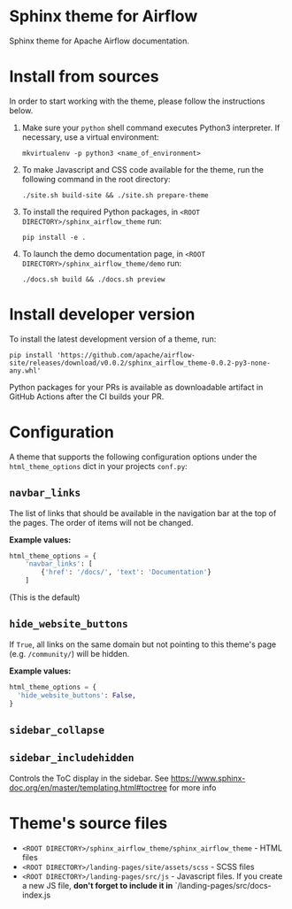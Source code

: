 <!--
 Licensed to the Apache Software Foundation (ASF) under one
 or more contributor license agreements.  See the NOTICE file
 distributed with this work for additional information
 regarding copyright ownership.  The ASF licenses this file
 to you under the Apache License, Version 2.0 (the
 "License"); you may not use this file except in compliance
 with the License.  You may obtain a copy of the License at

   http://www.apache.org/licenses/LICENSE-2.0

 Unless required by applicable law or agreed to in writing,
 software distributed under the License is distributed on an
 "AS IS" BASIS, WITHOUT WARRANTIES OR CONDITIONS OF ANY
 KIND, either express or implied.  See the License for the
 specific language governing permissions and limitations
 under the License.
-->

Sphinx theme for Airflow
========================

Sphinx theme for Apache Airflow documentation.

# Install from sources

In order to start working with the theme, please follow the instructions below.

1.  Make sure your `python` shell command executes Python3 interpreter. If necessary, use a virtual environment:
    ```
    mkvirtualenv -p python3 <name_of_environment>
    ```

2.  To make Javascript and CSS code available for the theme, run the following command in the root directory:
    ```
    ./site.sh build-site && ./site.sh prepare-theme
    ```

3.  To install the required Python packages, in `<ROOT DIRECTORY>/sphinx_airflow_theme` run:
    ```
    pip install -e .
    ```

4.  To launch the demo documentation page, in `<ROOT DIRECTORY>/sphinx_airflow_theme/demo` run:
    ```
    ./docs.sh build && ./docs.sh preview
    ```

# Install developer version

To install the latest development version of a theme, run:
```
pip install 'https://github.com/apache/airflow-site/releases/download/v0.0.2/sphinx_airflow_theme-0.0.2-py3-none-any.whl'
```
Python packages for your PRs is available as downloadable artifact in GitHub Actions after
the CI builds your PR.

# Configuration

A theme that supports the following configuration options under the `html_theme_options` dict in your projects `conf.py`:

## `navbar_links`

The list of links that should be available in the navigation bar at the top of the pages. The order of items will not be changed.

**Example values:**
```python
html_theme_options = {
    'navbar_links': [
        {'href': '/docs/', 'text': 'Documentation'}
    ]
```

(This is the default)

## `hide_website_buttons`

If ``True``, all links on the same domain but not pointing to this theme's page (e.g. `/community/`) will be hidden.

**Example values:**
```python
html_theme_options = {
  'hide_website_buttons': False,
}
```

## `sidebar_collapse`
## `sidebar_includehidden`

Controls the ToC display in the sidebar. See https://www.sphinx-doc.org/en/master/templating.html#toctree for more info

# Theme's source files

 - `<ROOT DIRECTORY>/sphinx_airflow_theme/sphinx_airflow_theme` - HTML files
 - `<ROOT DIRECTORY>/landing-pages/site/assets/scss` - SCSS files
 - `<ROOT DIRECTORY>/landing-pages/src/js` - Javascript files. If you create a new JS file, **don't forget to include it
  in** `<ROOT DIRECTORY>/landing-pages/src/docs-index.js
